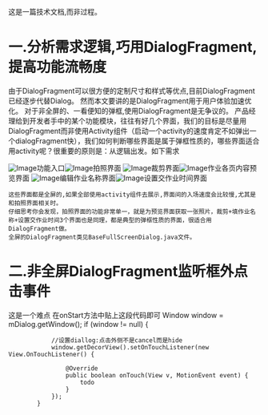 这是一篇技术文档,而非过程。

# 一.分析需求逻辑,巧用DialogFragment,提高功能流畅度
由于DialogFragment可以很方便的定制尺寸和样式等优点,目前DialogFragment已经逐步代替Dialog。
然而本文要讲的是DialogFragment用于用户体验加速优化。
    对于非全屏的、一看便知的弹框,使用DialogFragment是无争议的。
    产品经理给到开发者手中的某个功能模块，往往有好几个界面，我们的目标是尽量用DialogFragment而非使用Activity组件（启动一个activity的速度肯定不如弹出一个dialogFragment快），我们如何判断哪些界面是属于弹框性质的，哪些界面适合用activity呢？很重要的原则是：从逻辑出发。如下需求
    
![Image](https://github.com/jj532655203/QuickDialogFragment/blob/master/img/entrance.png)功能入口![Image](https://github.com/jj532655203/QuickDialogFragment/blob/master/img/拍照中.png)拍照界面
![Image](https://github.com/jj532655203/QuickDialogFragment/blob/master/img/裁剪.png)裁剪界面![Image](https://github.com/jj532655203/QuickDialogFragment/blob/master/img/作业预览.png)作业各页内容预览界面
![Image](https://github.com/jj532655203/QuickDialogFragment/blob/master/img/填写作业名称.png)编辑作业名称界面![Image](https://github.com/jj532655203/QuickDialogFragment/blob/master/img/设置交作业时间.png)设置交作业时间界面
    
    这些界面都是全屏的,如果全部使用activity组件去展示,界面间的入场速度会比较慢,尤其是和拍照界面相关时。
    仔细思考你会发现，拍照界面的功能非常单一，就是为预览界面获取一张照片，裁剪+填作业名称+设置交作业时间3个界面也是同理，都是典型的弹框性质的界面，很适合用DialogFragment做。
    全屏的DialogFragment类见BaseFullScreenDialog.java文件。
    
    
# 二.非全屏DialogFragment监听框外点击事件
这是一个难点
在onStart方法中贴上这段代码即可
            Window window = mDialog.getWindow();
            if (window != null) {

                //设置diallog:点击外侧不是cancel而是hide
                window.getDecorView().setOnTouchListener(new View.OnTouchListener() {

                    @Override
                    public boolean onTouch(View v, MotionEvent event) {
                        todo
                    }
                });
            }

